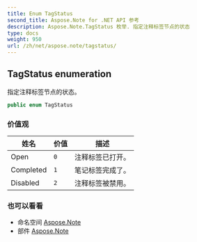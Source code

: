 ```yaml
---
title: Enum TagStatus
second_title: Aspose.Note for .NET API 参考
description: Aspose.Note.TagStatus 枚举. 指定注释标签节点的状态
type: docs
weight: 950
url: /zh/net/aspose.note/tagstatus/
---
```

## TagStatus enumeration

指定注释标签节点的状态。

```csharp
public enum TagStatus
```

### 价值观

| 姓名 | 价值 | 描述 |
| --- | --- | --- |
| Open | `0` | 注释标签已打开。 |
| Completed | `1` | 笔记标签完成了。 |
| Disabled | `2` | 注释标签被禁用。 |

### 也可以看看

* 命名空间 [Aspose.Note](../../aspose.note/)
* 部件 [Aspose.Note](../../)


